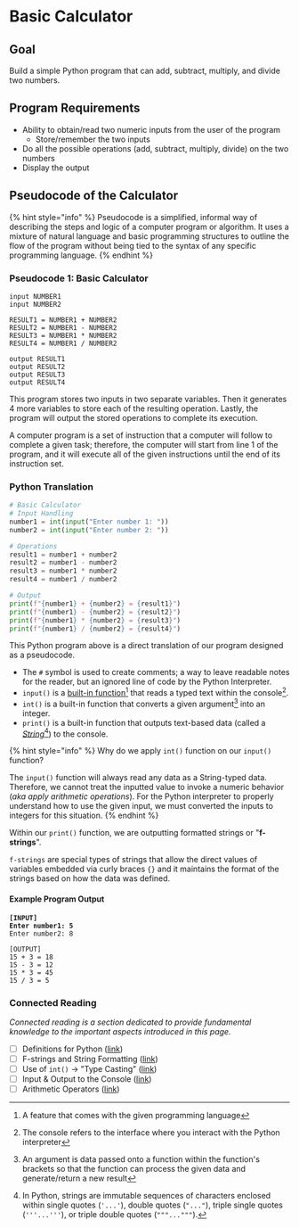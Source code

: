 # Basic Calculator

## Goal

Build a simple Python program that can add, subtract, multiply, and divide two numbers.

## Program Requirements

* Ability to obtain/read two numeric inputs from the user of the program
  * Store/remember the two inputs
* Do all the possible operations (add, subtract, multiply, divide) on the two numbers
* Display the output

## Pseudocode of the Calculator

{% hint style="info" %}
Pseudocode is a simplified, informal way of describing the steps and logic of a computer program or algorithm. It uses a mixture of natural language and basic programming structures to outline the flow of the program without being tied to the syntax of any specific programming language.
{% endhint %}

### Pseudocode 1: Basic Calculator

```
input NUMBER1
input NUMBER2

RESULT1 = NUMBER1 + NUMBER2
RESULT2 = NUMBER1 - NUMBER2
RESULT3 = NUMBER1 * NUMBER2
RESULT4 = NUMBER1 / NUMBER2

output RESULT1
output RESULT2
output RESULT3
output RESULT4
```

This program stores two inputs in two separate variables. Then it generates 4 more variables to store each of the resulting operation. Lastly, the program will output the stored operations to complete its execution.

A computer program is a set of instruction that a computer will follow to complete a given task; therefore, the computer will start from line 1 of the program, and it will execute all of the given instructions until the end of its instruction set.

### Python Translation

```python
# Basic Calculator
# Input Handling
number1 = int(input("Enter number 1: "))
number2 = int(input("Enter number 2: "))

# Operations
result1 = number1 + number2
result2 = number1 - number2
result3 = number1 * number2
result4 = number1 / number2

# Output
print(f"{number1} + {number2} = {result1}")
print(f"{number1} - {number2} = {result2}")
print(f"{number1} * {number2} = {result3}")
print(f"{number1} / {number2} = {result4}")
```

This Python program above is a direct translation of our program designed as a pseudocode.

* The `#` symbol is used to create comments; a way to leave readable notes for the reader, but an ignored line of code by the Python Interpreter.
* `input()` is a [built-in function](#user-content-fn-1)[^1] that reads a typed text within the console[^2].
* `int()` is a built-in function that converts a given argument[^3] into an integer.
* `print()` is a built-in function that outputs text-based data (called a [_String_](#user-content-fn-4)[^4]) to the console.

{% hint style="info" %}
Why do we apply `int()` function on our `input()` function?

The `input()` function will always read any data as a String-typed data. Therefore, we cannot treat the inputted value to invoke a numeric behavior (_aka apply arithmetic operations_). For the Python interpreter to properly understand how to use the given input, we must converted the inputs to integers for this situation.
{% endhint %}

Within our `print()` function, we are outputting formatted strings or "**f-strings**".

`f-strings` are special types of strings that allow the direct values of variables embedded via curly braces `{}` and it maintains the format of the strings based on how the data was defined.

#### Example Program Output

<pre><code><strong>[INPUT]
</strong><strong>Enter number1: 5
</strong>Enter number2: 8

[OUTPUT]
15 + 3 = 18
15 - 3 = 12
15 * 3 = 45
15 / 3 = 5
</code></pre>

### Connected Reading

_Connected reading is a section dedicated to provide fundamental knowledge to the important aspects introduced in this page._

* [ ] Definitions for Python ([link](https://mrparkonline.gitbook.io/guide-to-high-school-computer-science/ics4u1-content-2023/02-programming-in-python/python-basics))
* [ ] F-strings and String Formatting ([link](https://mrparkonline.gitbook.io/guide-to-high-school-computer-science/ics4u1-content-2023/02-programming-in-python/python-basics/string-formatting))
* [ ] Use of `int()` -> "Type Casting" ([link](https://mrparkonline.gitbook.io/guide-to-high-school-computer-science/ics4u1-content-2023/02-programming-in-python/python-basics/data-types#type-casting))
* [ ] Input & Output to the Console ([link](https://mrparkonline.gitbook.io/guide-to-high-school-computer-science/ics4u1-content-2023/02-programming-in-python/python-basics/input-and-output-to-console))
* [ ] Arithmetic Operators ([link](https://mrparkonline.gitbook.io/guide-to-high-school-computer-science/ics4u1-content-2023/02-programming-in-python/python-basics/working-with-numbers))

[^1]: A feature that comes with the given programming language

[^2]: The console refers to the interface where you interact with the Python interpreter

[^3]: An argument is data passed onto a function within the function's brackets so that the function can process the given data and generate/return a new result

[^4]: In Python, strings are immutable sequences of characters enclosed within single quotes (`'...'`), double quotes (`"..."`), triple single quotes (`'''...'''`), or triple double quotes (`"""..."""`).
